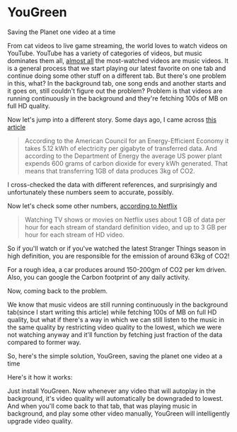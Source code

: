 # YouGreen
Saving the Planet one video at a time


From cat videos to live game streaming, the world loves to watch videos on YouTube. YouTube has a variety of categories of videos, but music dominates them all, [almost all](https://en.wikipedia.org/wiki/List_of_most-viewed_YouTube_videos) the most-watched videos are music videos. It is a general process that we start playing our latest favorite on one tab and continue doing some other stuff on a different tab. But there's one problem in this, what? In the background tab, one song ends and another starts and it goes on, still couldn't figure out the problem? Problem is that videos are running continuously in the background and they're fetching 100s of MB on full HD quality.



Now let's jump into a different story. Some days ago, I came across [this article](https://www.emergeinteractive.com/insights/detail/does-irresponsible-web-development-contribute-to-global-warming/)

> According to the American Council for an Energy-Efficient Economy it takes 5.12 kWh of electricity per gigabyte of transferred data. And according to the Department of Energy the average US power plant expends 600 grams of carbon dioxide for every kWh generated. That means that transferring 1GB of data produces 3kg of CO2.

I cross-checked the data with different references, and surprisingly and unfortunately these numbers seem to accurate, possibly.


Now let's check some other numbers, [according to Netflix](https://help.netflix.com/en/node/87)

> Watching TV shows or movies on Netflix uses about 1 GB of data per hour for each stream of standard definition video, and up to 3 GB per hour for each stream of HD video.

So if you'll watch or if you've watched the latest Stranger Things season in high definition, you are responsible for the emission of around 63kg of CO2!


For a rough idea, a car produces around 150-200gm of CO2 per km driven. Also, you can google the Carbon footprint of any daily activity.



Now, coming back to the problem.

We know that music videos are still running continuously in the background tab(since I start writing this article) while fetching 100s of MB on full HD quality, but what if there's a way in which we can still listen to the music in the same quality by restricting video quality to the lowest, which we were not watching anyway and it'll function by fetching just fraction of the data compared to former way.


So, here's the simple solution, YouGreen, saving the planet one video at a time



Here's it how it works:

Just install YouGreen. Now whenever any video that will autoplay in the background, it's video quality will automatically be downgraded to lowest. And when you'll come back to that tab, that was playing music in background, and play some other video manually, YouGreen will intelligently upgrade video quality.
